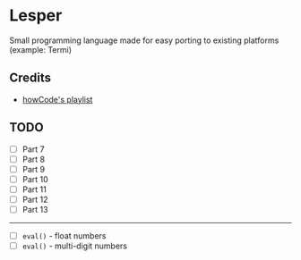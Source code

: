 # Lesper
Small programming language made for easy porting to existing platforms (example: Termi)

## Credits
- [howCode's playlist](https://www.youtube.com/playlist?list=PLBOh8f9FoHHiKx3ZCPxOZWUtZswrj2zI0)

## TODO
- [ ] Part 7
- [ ] Part 8
- [ ] Part 9
- [ ] Part 10
- [ ] Part 11
- [ ] Part 12
- [ ] Part 13
------------------------------------
- [ ] `eval()` - float numbers
- [ ] `eval()` - multi-digit numbers